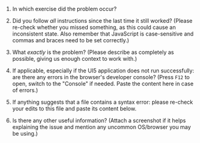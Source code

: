 1. In which exercise did the problem occur?



2. Did you follow *all* instructions since the last time it still worked? (Please re-check whether you missed something, as this could cause an inconsistent state. Also remember that JavaScript is case-sensitive and commas and braces need to be set correctly.)



3. What *exactly* is the problem? (Please describe as completely as possible, giving us enough context to work with.)



4. If applicable, especially if the UI5 application does not run successfully: are there any errors in the browser's developer console? (Press `F12` to open, switch to the "Console" if needed. Paste the content here in case of errors.)



5. If anything suggests that a file contains a syntax error: please re-check your edits to this file and paste its content below.



6. Is there any other useful information? (Attach a screenshot if it helps explaining the issue and mention any uncommon OS/browser you may be using.)